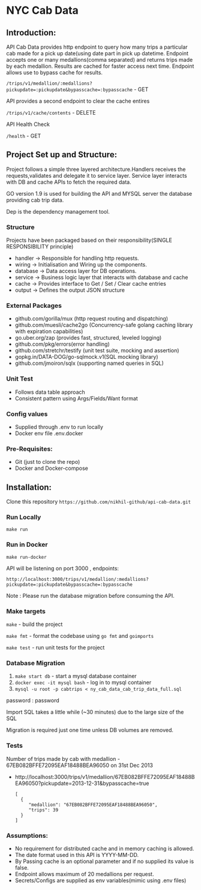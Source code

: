 
# NYC Cab Data


## Introduction:

API Cab Data provides http endpoint to query how many trips a particular cab made for a pick up date(using date part in pick up datetime. Endpoint accepts one or many medallions(comma separated) and returns trips made by each medallion.
Results are cached for faster access next time. Endpoint allows use to bypass cache for results.

`/trips/v1/medallion/:medallions?pickupdate=:pickupdate&bypasscache=:bypasscache` - GET

API provides a second endpoint to clear the cache entires

`/trips/v1/cache/contents` - DELETE

API Health Check

`/health` - GET

## Project Set up and Structure:
Project follows a simple three layered architecture.Handlers receives the requests,validates and
delegate it to service layer. Service layer interacts with DB and cache APIs to fetch the required data.

GO version 1.9 is used for building the API and MYSQL server the database providing cab trip data.

Dep is the dependency management tool.

### Structure
Projects have been packaged based on their responsibility(SINGLE RESPONSIBILITY principle)
- handler -> Responsible for handling http requests.
- wiring -> Initialisation and Wiring up the components.
- database -> Data access layer for DB operations.
- service -> Business logic layer that interacts with database and cache
- cache -> Provides interface to Get / Set / Clear cache entries
- output -> Defines the output JSON structure

### External Packages
- github.com/gorilla/mux (http request routing and dispatching)
- github.com/muesli/cache2go (Concurrency-safe golang caching library with expiration capabilities)
- go.uber.org/zap (provides fast, structured, leveled logging)
- github.com/pkg/errors(error handling)
- github.com/stretchr/testify (unit test suite, mocking and assertion)
- gopkg.in/DATA-DOG/go-sqlmock.v1(SQL mocking library)
- github.com/jmoiron/sqlx (supporting named queries in SQL)

### Unit Test
- Follows data table approach
- Consistent pattern using Args/Fields/Want format

### Config values
- Supplied through .env to run locally
- Docker env file .env.docker

### Pre-Requisites:
- Git (just to clone the repo)
- Docker and Docker-compose

## Installation:
 Clone this repository
`https://github.com/nikhil-github/api-cab-data.git`

### Run Locally

`make run`

### Run in Docker

`make run-docker`

API will be listening on port 3000 , endpoints:

`http://localhost:3000/trips/v1/medallion/:medallions?pickupdate=:pickupdate&bypasscache=:bypasscache`

Note : Please run the database migration before consuming the API.

### Make targets

`make` - build the project

`make fmt` - format the codebase using `go fmt` and `goimports`

`make test` - run unit tests for the project

### Database Migration

1. `make start db` - start a mysql database container
2. `docker exec -it mysql bash` - log in to mysql container
3. `mysql -u root -p cabtrips < ny_cab_data_cab_trip_data_full.sql`

password : password

Import SQL takes a little while (~30 minutes) due to the large size of the SQL

Migration is required just one time unless DB volumes are removed.

### Tests
Number of trips made by cab with medallion - 67EB082BFFE72095EAF18488BEA96050 on 31st Dec 2013

- http://localhost:3000/trips/v1/medallion/67EB082BFFE72095EAF18488BEA96050?pickupdate=2013-12-31&bypasscache=true

   ```
   [
     {
        "medallion": "67EB082BFFE72095EAF18488BEA96050",
        "trips": 39
     }
   ]
   ```

### Assumptions:
- No requirement for distributed cache and in memory caching is allowed.
- The date format used in this API is YYYY-MM-DD.
- By Passing cache is an optional parameter and if no supplied its value is false.
- Endpoint allows maximum of 20 medallions per request.
- Secrets/Configs are supplied as env variables(mimic using .env files)
